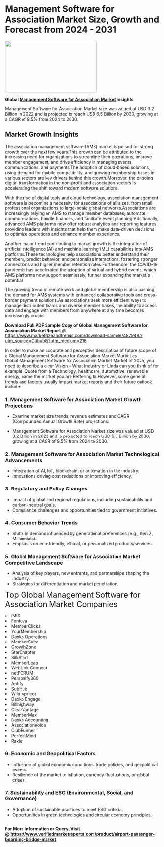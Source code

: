 <H1>Management Software for Association Market Size, Growth and Forecast from 2024 - 2031</H1><img class="aligncenter size-medium wp-image-584254" src="https://thirdeyenews.in/wp-content/uploads/2024/09/Global-Market-Research-300x168.jpeg" alt="" width="300" height="168" /><p><strong>Global&nbsp;<a href="https://www.marketsizeandtrends.com/download-sample/487948/?utm_source=Github8j?utm_medium=216">Management Software for Association Market</a> Insights</strong></p><p>Management Software for Association Market size was valued at USD 3.2 Billion in 2022 and is projected to reach USD 6.5 Billion by 2030, growing at a CAGR of 9.5% from 2024 to 2030.</p><p><!DOCTYPE html> <html lang="en"> <head> <meta charset="UTF-8"> <meta name="viewport" content="width=device-width, initial-scale=1.0"> <title>Market Growth Insights for Association Management Software</title> </head> <body> <h2>Market Growth Insights</h2> <p>The association management software (AMS) market is poised for strong growth over the next few years.This growth can be attributed to the increasing need for organizations to streamline their operations, improve member engagement, and drive efficiency in managing events, communications, and payments.The adoption of cloud-based solutions, rising demand for mobile compatibility, and growing membership bases in various sectors are key drivers behind this growth.Moreover, the ongoing digital transformation in the non-profit and association sectors is accelerating the shift toward modern software solutions.</p> <p>With the rise of digital tools and cloud technology, association management software is becoming a necessity for associations of all sizes, from small professional organizations to large-scale global networks.Associations are increasingly relying on AMS to manage member databases, automate communications, handle finances, and facilitate event planning.Additionally, advanced AMS platforms now offer robust analytics and reporting features, providing leaders with insights that help them make data-driven decisions to optimize operations and enhance member experience.</p> <p>Another major trend contributing to market growth is the integration of artificial intelligence (AI) and machine learning (ML) capabilities into AMS platforms.These technologies help associations better understand their members, predict behavior, and personalize interactions, fostering stronger connections and higher member retention rates.Furthermore, the COVID-19 pandemic has accelerated the adoption of virtual and hybrid events, which AMS platforms now support seamlessly, further expanding the market's potential.</p> <p>The growing trend of remote work and global membership is also pushing the demand for AMS systems with enhanced collaborative tools and cross-border payment solutions.As associations seek more efficient ways to manage distributed teams and diverse member bases, the ability to access data and engage with members from anywhere at any time becomes increasingly crucial.</p> <p><span class=""><strong>Download Full PDF Sample Copy of Global Management Software for Association Market Report</strong> @ <a href="https://www.marketsizeandtrends.com/download-sample/487948/?utm_source=Github8j?utm_medium=216" target="_blank">https://www.marketsizeandtrends.com/download-sample/487948/?utm_source=Github8j?utm_medium=216</a></span></p><p>In order to make an accurate and perceptive description of future scope of a Global&nbsp;Management Software for Association Market Market as Global&nbsp;Management Software for Association Market Market of 2025, you need to describe a clear Vision &ndash; What Industry or Linda can you think of for example: Quote from a Technology, healthcare, automotive, renewable energy, name the market you are Reffering to.However, some general trends and factors usually impact market reports and their future outlook include:</p><h3>1.&nbsp;<strong>Management Software for Association Market Growth Projections</strong></h3><ul><li>Examine market size trends, revenue estimates and CAGR (Compounded Annual Growth Rate) projections.</li><li><p>Management Software for Association Market size was valued at USD 3.2 Billion in 2022 and is projected to reach USD 6.5 Billion by 2030, growing at a CAGR of 9.5% from 2024 to 2030.</p></li></ul><h3>2.&nbsp;<strong>Management Software for Association Market Technological Advancements</strong></h3><ul><li>Integration of AI, IoT, blockchain, or automation in the industry.</li><li>Innovations driving cost reductions or improving efficiency.</li></ul><h3>3.&nbsp;<strong>Regulatory and Policy Changes</strong></h3><ul><li>Impact of global and regional regulations, including sustainability and carbon-neutral goals.</li><li>Compliance challenges and opportunities tied to government initiatives.</li></ul><h3>4.&nbsp;<strong>Consumer Behavior Trends</strong></h3><ul><li>Shifts in demand influenced by generational preferences (e.g., Gen Z, Millennials).</li><li>Emphasis on eco-friendly, ethical, or personalized products/services.</li></ul><h3>5.&nbsp;<strong>Global Management Software for Association Market Competitive Landscape</strong></h3><ul><li>Analysis of key players, new entrants, and partnerships shaping the industry.</li><li>Strategies for differentiation and market penetration.</li></ul><p data-pm-slice="1 1 []"><span style="color: inherit; font-family: inherit; font-size: 25px;">Top Global Management Software for Association Market Companies</span></p><div class="" data-test-id=""><p><li>iMIS</li><li> Fonteva</li><li> MemberClicks</li><li> YourMembership</li><li> Daxko Operations</li><li> MemberSuite</li><li> GrowthZone</li><li> StarChapter</li><li> SilkStart</li><li> MemberLeap</li><li> WebLink Connect</li><li> netFORUM</li><li> Personify360</li><li> Aptify</li><li> SubHub</li><li> Wild Apricot</li><li> Daxko Engage</li><li> Billhighway</li><li> ClearVantage</li><li> MemberMax</li><li> Daxko Accounting</li><li> AssociationVoice</li><li> ClubRunner</li><li> PerfectMind</li><li> Raklet</li></p></div><h3>6.&nbsp;<strong>Economic and Geopolitical Factors</strong></h3><ul><li>Influence of global economic conditions, trade policies, and geopolitical events.</li><li>Resilience of the market to inflation, currency fluctuations, or global crises.</li></ul><h3>7.&nbsp;<strong>Sustainability and ESG (Environmental, Social, and Governance)</strong></h3><ul><li>Adoption of sustainable practices to meet ESG criteria.</li><li>Opportunities in green technologies and circular economy principles.</li></ul><h2><strong style="font-size: 14px;">For More Information or Query, Visit @&nbsp;</strong><a style="background-color: #ffffff; font-size: 14px;" href="https://www.marketsizeandtrends.com/report/management-software-for-association-market/" target="_blank">https://www.verifiedmarketreports.com/product/airport-passenger-boarding-bridge-market</a></h2>